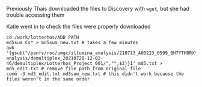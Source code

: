 
Previously Thais downloaded the files to Discovery with `wget`, but she had trouble accessing them

Katie went in to check the files were properly downloaded
```
cd /work/lotterhos/ADD PATH
md5sum Cs* > md5sum_new.txt # takes a few minutes
awk '{gsub("/panfs/roc/umgc/illumina_analysis/210713_A00223_0599_BH7YTHDRXY-analysis/demultiplex_20210720-12-02-46/demultiplex/Lotterhos_Project_001/","",$2)}1' md5.txt > md5_edit.txt # remove file path from original file
comm -3 md5_edit.txt md5sum_new.txt # this didn't work because the files weren't in the same order
```
